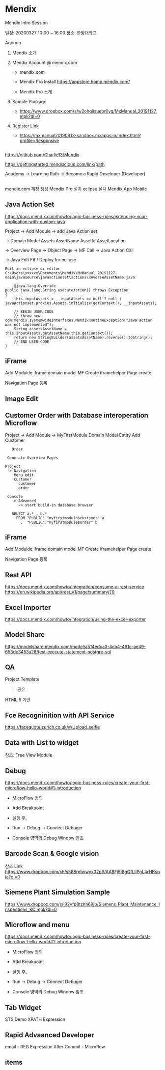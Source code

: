 # Mendix
Mendix Intro Session

일정: 20200327 10:00 ~ 16:00
장소: 한양대학교

Agenda

1. Mendix 소개

2. Mendix Account @ mendix.com
   - mendix.com
   
   - Mendix Pro Install
	https://appstore.home.mendix.com/

   - Mendix Pro 소개






3. Sample Package
   - https://www.dropbox.com/s/w2ohqiisuebr0yg/MxManual_20191127.mpk?dl=0

4. Register Link
   - https://mxmanual20190913-sandbox.mxapps.io/index.html?profile=Responsive

#####
##

https://github.com/Charlie13/Mendix

https://gettingstarted.mendixcloud.com/link/path

Academy 
  -> Learning Path 
    -> Become a Rapid Developer (Developer)

#####
##
mendix.com 계정 생성
Mendix Pro 설치
eclipse 설치
Mendix App Mobile

#####
## Java Action Set

https://docs.mendix.com/howto/logic-business-rules/extending-your-application-with-custom-java

Project
 -> Add Module
   -> add 
      Java Action set

 -> Domain Model
      Assets
       AssetName
       AssetId
       AssetLocation

 -> Overview Page
    -> Object Page
       -> MF Call
          -> Java Action Call
	  
 -> Java Edit
    F6 / Deploy for eclipse

    Edit in eclipse or editor
    C:\Users\xxxxxx\Documents\Mendix\MxManual_20191127-main\javasource\javaactionset\actions\ReverseAssetName.java

    	@java.lang.Override
	public java.lang.String executeAction() throws Exception
	{
		this.inputAssets = __inputAssets == null ? null : javaactionset.proxies.Assets.initialize(getContext(), __inputAssets);

		// BEGIN USER CODE
		// throw new com.mendix.systemwideinterfaces.MendixRuntimeException("Java action was not implemented");
		String assetsAssetName = this.inputAssets.getAssetName(this.getContext());
		return new StringBuilder(assetsAssetName).reverse().toString();
		// END USER CODE
	}

#####
## iFrame

 Add Modulde 
  iframe
  domain model
  MF Create iframehelper 
  Page create
  
 Navigation
  Page 등록

#####
## Image Edit

#####
## Customer Order with Database interoperation Microflow

Project
 -> Add Module
   -> MyFirstModule
   Domain Model
     Entity Add
       Customer
         
       Order

     Generate Overview Pages

    Project
     -> Navigation
        Menu edit
        Customer
          customer
          order

     Console
       -> Advanced
          -> start build-in database browser

       SELECT a.* , b.*
         FROM "PUBLIC"."myfirstmodule$customer" a
           ,  "PUBLIC"."myfirstmodule$order" b

#####
## iFrame

 Add Modulde 
  iframe
  domain model
  MF Create iframehelper 
  Page create
  
 Navigation
  Page 등록


#####
## Rest API

  https://docs.mendix.com/howto/integration/consume-a-rest-service
  https://en.wikipedia.org/api/rest_v1/page/summary/{1}

#####
## Excel Importer

  https://docs.mendix.com/howto/integration/using-the-excel-exporter

#####
## Model Share

  https://modelshare.mendix.com/models/514edca3-4cb4-491c-ae49-653dc3453a28/test-execute-statement-postgre-sql

#####
## QA

  Project Template
  > 공유

  HTML 5 기반

#####
## Fce Recogninition with API Service
  https://facequote.zurich.co.uk/#/Upload_selfie

#####
## Data with List to widget
참조: Tree View Module

#####
## Debug
https://docs.mendix.com/howto/logic-business-rules/create-your-first-microflow-hello-world#1-introduction

- MicroFlow 정의
- Add Breakpoint
- 실행 후, 
- Run -> Debug -> Connect Debuger

- Console 영역의 Debug Window 참조

#####
## Barcode Scan & Google vision
참조 Link
https://www.dropbox.com/sh/s588rnbvwyx32p9/AABFj6I8gQfLIlPgL4rHKspia?dl=0

#####
## Siemens Plant Simulation Sample

https://www.dropbox.com/s/l92vfp8tzhh69jb/Siemens_Plant_Maintenance_Inspections_KC.mpk?dl=0

#####
## Microflow and menu

https://docs.mendix.com/howto/logic-business-rules/create-your-first-microflow-hello-world#1-introduction

- MicroFlow 정의
- Add Breakpoint
- 실행 후, 
- Run -> Debug -> Connect Debuger

- Console 영역의 Debug Window 참조

#####
## Tab Widget

STS Demo 
XPATH Expression


#####
## Rapid Advaanced Developer

email - REG Expression
After Commit - Microflow

#####
## items
